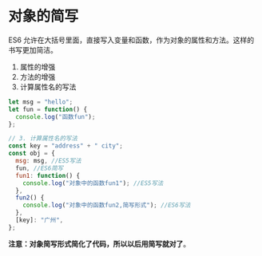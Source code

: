 # 对象的简写

ES6 允许在大括号里面，直接写入变量和函数，作为对象的属性和方法。这样的书写更加简洁。

1. 属性的增强
2. 方法的增强
3. 计算属性名的写法

```js
let msg = "hello";
let fun = function() {
  console.log("函数fun");
};

// 3. 计算属性名的写法
const key = "address" + " city";
const obj = {
  msg: msg, //ES5写法
  fun, //ES6简写
  fun1: function() {
    console.log("对象中的函数fun1"); //ES5写法
  },
  fun2() {
    console.log("对象中的函数fun2,简写形式"); //ES6写法
  },
  [key]: "广州",
};
```

**注意：对象简写形式简化了代码，所以以后用简写就对了**。
